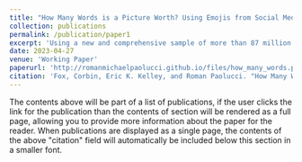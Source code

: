 ```yaml
---
title: "How Many Words is a Picture Worth? Using Emojis from Social Media to Predict Future Stock Returns"
collection: publications
permalink: /publication/paper1
excerpt: 'Using a new and comprehensive sample of more than 87 million Twitter posts referencing Russell 3000 firms between 2012 and 2022, we introduce a novel, unsupervised method of scoring the sentiment of emojis. Our method generates point-in-time dictionaries that map individual emojis to the contextual sentiment of recent tweets that contain them. In out-of-sample tests, we find that even controlling for the sentiment extracted from words, news, and corporate events, emoji sentiment correctly predicts future firm-level stock returns. Importantly, we show a newly emergent generation of Twitter users drive emoji-based return predictability, while more experienced users better predict returns using words. Understanding the sentiment of emojis has become increasingly important as individuals and market professionals continue to adopt these new forms of communication.'
date: 2023-04-27
venue: 'Working Paper'
paperurl: 'http://romanmichaelpaolucci.github.io/files/how_many_words.pdf'
citation: 'Fox, Corbin, Eric K. Kelley, and Roman Paolucci. "How Many Words is a Picture Worth? Using Emojis from Social Media to Predict Future Stock Returns." Using Emojis from Social Media to Predict Future Stock Returns (March 15, 2023) (2023).'
---
```


The contents above will be part of a list of publications, if the user clicks the link for the publication than the contents of section will be rendered as a full page, allowing you to provide more information about the paper for the reader. When publications are displayed as a single page, the contents of the above "citation" field will automatically be included below this section in a smaller font.
